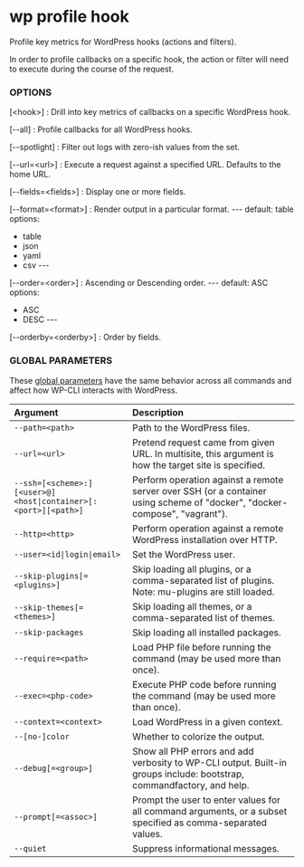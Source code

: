 # wp profile hook

Profile key metrics for WordPress hooks (actions and filters).

In order to profile callbacks on a specific hook, the action or filter will need to execute during the course of the request.

### OPTIONS

[&lt;hook&gt;]
: Drill into key metrics of callbacks on a specific WordPress hook.

[\--all]
: Profile callbacks for all WordPress hooks.

[\--spotlight]
: Filter out logs with zero-ish values from the set.

[\--url=&lt;url&gt;]
: Execute a request against a specified URL. Defaults to the home URL.

[\--fields=&lt;fields&gt;]
: Display one or more fields.

[\--format=&lt;format&gt;]
: Render output in a particular format.
\---
default: table
options:
  - table
  - json
  - yaml
  - csv
\---

[\--order=&lt;order&gt;]
: Ascending or Descending order.
\---
default: ASC
options:
  - ASC
  - DESC
\---

[\--orderby=&lt;orderby&gt;]
: Order by fields.

### GLOBAL PARAMETERS

These [global parameters](https://make.wordpress.org/cli/handbook/config/) have the same behavior across all commands and affect how WP-CLI interacts with WordPress.

| **Argument**    | **Description**              |
|:----------------|:-----------------------------|
| `--path=<path>` | Path to the WordPress files. |
| `--url=<url>` | Pretend request came from given URL. In multisite, this argument is how the target site is specified. |
| `--ssh=[<scheme>:][<user>@]<host\|container>[:<port>][<path>]` | Perform operation against a remote server over SSH (or a container using scheme of "docker", "docker-compose", "vagrant"). |
| `--http=<http>` | Perform operation against a remote WordPress installation over HTTP. |
| `--user=<id\|login\|email>` | Set the WordPress user. |
| `--skip-plugins[=<plugins>]` | Skip loading all plugins, or a comma-separated list of plugins. Note: mu-plugins are still loaded. |
| `--skip-themes[=<themes>]` | Skip loading all themes, or a comma-separated list of themes. |
| `--skip-packages` | Skip loading all installed packages. |
| `--require=<path>` | Load PHP file before running the command (may be used more than once). |
| `--exec=<php-code>` | Execute PHP code before running the command (may be used more than once). |
| `--context=<context>` | Load WordPress in a given context. |
| `--[no-]color` | Whether to colorize the output. |
| `--debug[=<group>]` | Show all PHP errors and add verbosity to WP-CLI output. Built-in groups include: bootstrap, commandfactory, and help. |
| `--prompt[=<assoc>]` | Prompt the user to enter values for all command arguments, or a subset specified as comma-separated values. |
| `--quiet` | Suppress informational messages. |
